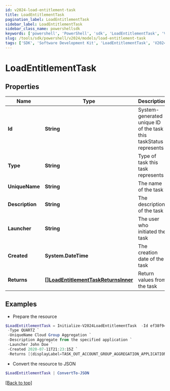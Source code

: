 ```yaml
---
id: v2024-load-entitlement-task
title: LoadEntitlementTask
pagination_label: LoadEntitlementTask
sidebar_label: LoadEntitlementTask
sidebar_class_name: powershellsdk
keywords: ['powershell', 'PowerShell', 'sdk', 'LoadEntitlementTask', 'V2024LoadEntitlementTask'] 
slug: /tools/sdk/powershell/v2024/models/load-entitlement-task
tags: ['SDK', 'Software Development Kit', 'LoadEntitlementTask', 'V2024LoadEntitlementTask']
---
```



# LoadEntitlementTask

## Properties

Name | Type | Description | Notes
------------ | ------------- | ------------- | -------------
**Id** | **String** | System-generated unique ID of the task this taskStatus represents | [optional] 
**Type** | **String** | Type of task this task represents | [optional] 
**UniqueName** | **String** | The name of the task | [optional] 
**Description** | **String** | The description of the task | [optional] 
**Launcher** | **String** | The user who initiated the task | [optional] 
**Created** | **System.DateTime** | The creation date of the task | [optional] 
**Returns** | [**[]LoadEntitlementTaskReturnsInner**](load-entitlement-task-returns-inner) | Return values from the task | [optional] 

## Examples

- Prepare the resource
```powershell
$LoadEntitlementTask = Initialize-V2024LoadEntitlementTask  -Id ef38f94347e94562b5bb8424a56397d8 `
 -Type QUARTZ `
 -UniqueName Cloud Group Aggregation `
 -Description Aggregate from the specified application `
 -Launcher John Doe `
 -Created 2020-07-11T21:23:15Z `
 -Returns [{displayLabel=TASK_OUT_ACCOUNT_GROUP_AGGREGATION_APPLICATIONS, attributeName=applications}, {displayLabel=TASK_OUT_ACCOUNT_GROUP_AGGREGATION_TOTAL, attributeName=total}, {displayLabel=TASK_OUT_ACCOUNT_GROUP_AGGREGATION_CREATED, attributeName=groupsCreated}, {displayLabel=TASK_OUT_ACCOUNT_GROUP_AGGREGATION_UPDATED, attributeName=groupsUpdated}, {displayLabel=TASK_OUT_ACCOUNT_GROUP_AGGREGATION_DELETED, attributeName=groupsDeleted}]
```

- Convert the resource to JSON
```powershell
$LoadEntitlementTask | ConvertTo-JSON
```


[[Back to top]](#) 

